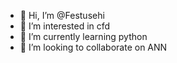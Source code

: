 - 👋 Hi, I’m @Festusehi
- 👀 I’m interested in cfd
- 🌱 I’m currently learning python
- 💞️ I’m looking to collaborate on ANN


<!---
Festusehi/Festusehi is a ✨ special ✨ repository because its `README.md` (this file) appears on your GitHub profile.
You can click the Preview link to take a look at your changes.
--->
